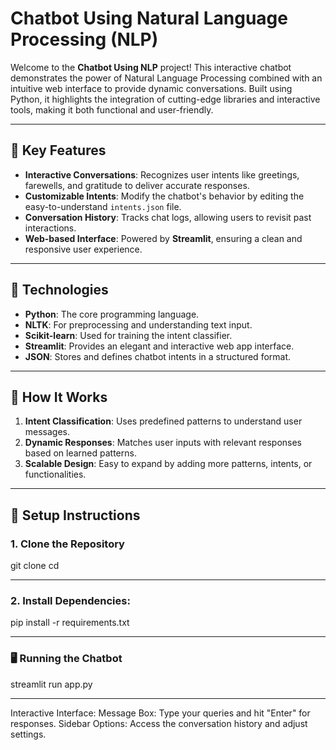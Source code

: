 # Chatbot Using Natural Language Processing (NLP)

Welcome to the **Chatbot Using NLP** project! This interactive chatbot demonstrates the power of Natural Language Processing combined with an intuitive web interface to provide dynamic conversations. Built using Python, it highlights the integration of cutting-edge libraries and interactive tools, making it both functional and user-friendly.

---

## 🌟 **Key Features**
- **Interactive Conversations**: Recognizes user intents like greetings, farewells, and gratitude to deliver accurate responses.
- **Customizable Intents**: Modify the chatbot's behavior by editing the easy-to-understand `intents.json` file.
- **Conversation History**: Tracks chat logs, allowing users to revisit past interactions.
- **Web-based Interface**: Powered by **Streamlit**, ensuring a clean and responsive user experience.

---

## 🚀 **Technologies**
- **Python**: The core programming language.
- **NLTK**: For preprocessing and understanding text input.
- **Scikit-learn**: Used for training the intent classifier.
- **Streamlit**: Provides an elegant and interactive web app interface.
- **JSON**: Stores and defines chatbot intents in a structured format.

---

## 🎯 **How It Works**
1. **Intent Classification**: Uses predefined patterns to understand user messages.
2. **Dynamic Responses**: Matches user inputs with relevant responses based on learned patterns.
3. **Scalable Design**: Easy to expand by adding more patterns, intents, or functionalities.

---

## 🔧 **Setup Instructions**

### 1. Clone the Repository

git clone <repository-url>
cd <repository-directory>

---

### 2. Install Dependencies:
pip install -r requirements.txt

---

### 🖥️ Running the Chatbot
streamlit run app.py

---

Interactive Interface:
Message Box: Type your queries and hit "Enter" for responses.
Sidebar Options: Access the conversation history and adjust settings.
